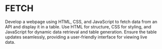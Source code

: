 # FETCH 
Develop a webpage using HTML, CSS, and JavaScript to fetch data from an API and display it in a table. Use HTML for structure, CSS for styling, and JavaScript for dynamic data retrieval and table generation. Ensure the table updates seamlessly, providing a user-friendly interface for viewing live data.
